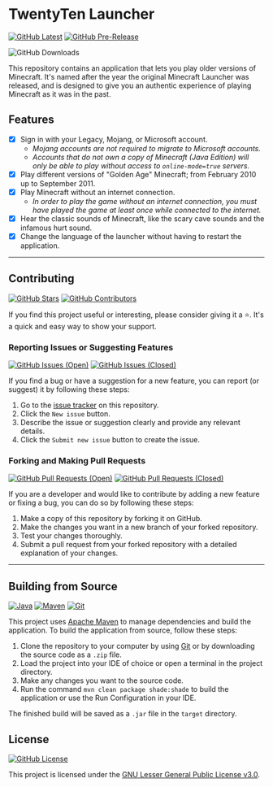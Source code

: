 # TwentyTen Launcher

[![GitHub Latest](https://img.shields.io/github/v/release/Kawaxte/TwentyTenLauncher?sort=date&logo=github&label=latest&style=for-the-badge)](https://github.com/Kawaxte/TwentyTenLauncher/releases/latest)
[![GitHub Pre-Release](https://img.shields.io/github/v/release/Kawaxte/TwentyTenLauncher?include_prereleases&sort=date&logo=github&label=pre-release&style=for-the-badge)](https://github.com/Kawaxte/TwentyTenLauncher/releases)

![GitHub Downloads](https://img.shields.io/github/downloads/Kawaxte/TwentyTenLauncher/total?sort=semver&logo=github&style=for-the-badge)

This repository contains an application that lets you play older versions of Minecraft. It's named
after the year the original Minecraft Launcher was released, and is
designed to give you an authentic experience of playing Minecraft as it was in the past.

## Features

- [x] Sign in with your Legacy, Mojang, or Microsoft account.
    - _Mojang accounts are not required to migrate to Microsoft accounts._
    - _Accounts that do not own a copy of Minecraft (Java Edition) will only be able to play
      without access to `online-mode=true` servers._
- [x] Play different versions of "Golden Age" Minecraft; from February 2010 up to
  September 2011.
- [x] Play Minecraft without an internet connection.
    - _In order to play the game without an internet connection, you must have played the game
      at least once while connected to the internet._
- [x] Hear the classic sounds of Minecraft, like the scary cave sounds and the infamous hurt sound.
- [x] Change the language of the launcher without having to restart the application.

---

## Contributing

[![GitHub Stars](https://img.shields.io/github/stars/Kawaxte/TwentyTenLauncher?logo=github&style=for-the-badge)](https://github.com/Kawaxte/TwentyTenLauncher/stargazers)
[![GitHub Contributors](https://img.shields.io/github/contributors/Kawaxte/TwentyTenLauncher?logo=github&style=for-the-badge)](https://github.com/Kawaxte/TwentyTenLauncher/graphs/contributors)

If you find this project useful or interesting, please consider giving it a ⭐. It's a
quick and easy way to show your support.

### Reporting Issues or Suggesting Features

[![GitHub Issues (Open)](https://img.shields.io/github/issues/Kawaxte/TwentyTenLauncher?logo=github&style=for-the-badge)](https://github.com/Kawaxte/TwentyTenLauncher/issues)
[![GitHub Issues (Closed)](https://img.shields.io/github/issues-closed/Kawaxte/TwentyTenLauncher?logo=github&style=for-the-badge)](https://github.com/Kawaxte/TwentyTenLauncher/issues?q=is%3Aissue+is%3Aclosed)

If you find a bug or have a suggestion for a new feature, you can report (or suggest) it by
following
these steps:

1. Go to the [issue tracker](https://github.com/Kawaxte/TwentyTenLauncher/issues) on this
   repository.
2. Click the `New issue` button.
3. Describe the issue or suggestion clearly and provide any relevant details.
4. Click the `Submit new issue` button to create the issue.

### Forking and Making Pull Requests

[![GitHub Pull Requests (Open)](https://img.shields.io/github/issues-pr/Kawaxte/TwentyTenLauncher?logo=github&style=for-the-badge)](https://github.com/Kawaxte/TwentyTenLauncher/pulls)
[![GitHub Pull Requests (Closed)](https://img.shields.io/github/issues-pr-closed/Kawaxte/TwentyTenLauncher?logo=github&style=for-the-badge)](https://github.com/Kawaxte/TwentyTenLauncher/pulls?q=is%3Apr+is%3Aclosed)

If you are a developer and would like to contribute by adding a new feature or
fixing a bug, you can do so by following these steps:

1. Make a copy of this repository by forking it on GitHub.
2. Make the changes you want in a new branch of your forked repository.
3. Test your changes thoroughly.
4. Submit a pull request from your forked repository with a detailed
   explanation of your changes.

---

## Building from Source

[![Java](https://img.shields.io/badge/Java-8%2B-blue?style=for-the-badge)](https://www.java.com/en/download/)
[![Maven](https://img.shields.io/badge/Maven-3.8.1-blue?logo=apachemaven&color=C71A36&style=for-the-badge)](https://maven.apache.org/download.cgi)
[![Git](https://img.shields.io/badge/Git-2.40.1-blue?logo=git&color=F05032&style=for-the-badge)](https://git-scm.com/downloads)

This project uses [Apache Maven](https://maven.apache.org/) to manage dependencies and build the
application. To build the application from source, follow these steps:

1. Clone the repository to your computer by using [Git](https://git-scm.com/) or by downloading the
   source code as a `.zip` file.
2. Load the project into your IDE of choice or open a terminal in the project directory.
3. Make any changes you want to the source code.
4. Run the command `mvn clean package shade:shade` to build the application or use the Run
   Configuration
   in your IDE.

The finished build will be saved as a `.jar` file in the `target` directory.

## License

[![GitHub License](https://img.shields.io/github/license/Kawaxte/TwentyTenLauncher?logo=github&style=for-the-badge)](https://github.com/Kawaxte/TwentyTenLauncher/blob/nightly/LICENSE)

This project is licensed under
the [GNU Lesser General Public License v3.0](https://choosealicense.com/licenses/lgpl-3.0/).